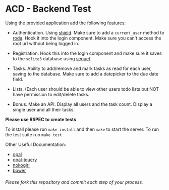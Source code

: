 # ACD - Backend Test

Using the provided application add the following features:

- Authentication.  Using [shield](https://github.com/cyx/shield).  Make sure to
  add a `current_user` method to [roda](https://github.com/jeremyevans/roda).
  Hook it into the login component.  Make sure you can't access the root url
  without being logged in.

- Registration.  Hook this into the login component and make sure it saves to the
  `sqlite3` database using [sequel](https://github.com/jeremyevans/sequel).

- Tasks. Ability to add/remove and mark tasks as read for each user, saving to
  the database.  Make sure to add a datepicker to the due date field.

- Lists.  (Each user should be able to view other users todo lists but NOT have
  permission to edit/delete tasks.

- Bonus.  Make an API.  Display all users and the task count.  Display a single
  user and all their tasks.

**Please use RSPEC to create tests**

To install please run `make install` and then `make` to start the server.
To run the test suite run `make test`

Other Useful Documentation:

- [opal](http://opalrb.org)
- [opal-jquery](https://github.com/opal/opal-jquery)
- [nokogiri](https://github.com/sparklemotion/nokogiri)
- [bower](http://bower.io)

###### Please fork this repository and commit each step of your process.
